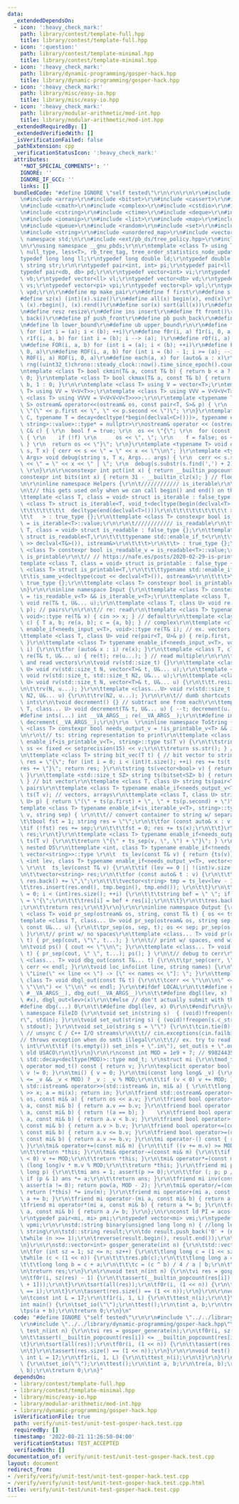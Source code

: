 ```yaml
---
data:
  _extendedDependsOn:
  - icon: ':heavy_check_mark:'
    path: library/contest/template-full.hpp
    title: library/contest/template-full.hpp
  - icon: ':question:'
    path: library/contest/template-minimal.hpp
    title: library/contest/template-minimal.hpp
  - icon: ':heavy_check_mark:'
    path: library/dynamic-programming/gosper-hack.hpp
    title: library/dynamic-programming/gosper-hack.hpp
  - icon: ':heavy_check_mark:'
    path: library/misc/easy-io.hpp
    title: library/misc/easy-io.hpp
  - icon: ':heavy_check_mark:'
    path: library/modular-arithmetic/mod-int.hpp
    title: library/modular-arithmetic/mod-int.hpp
  _extendedRequiredBy: []
  _extendedVerifiedWith: []
  _isVerificationFailed: false
  _pathExtension: cpp
  _verificationStatusIcon: ':heavy_check_mark:'
  attributes:
    '*NOT_SPECIAL_COMMENTS*': ''
    IGNORE: ''
    IGNORE_IF_GCC: ''
    links: []
  bundledCode: "#define IGNORE \"self tested\"\r\n\r\n\r\n\r\n#include <algorithm>\r\
    \n#include <array>\r\n#include <bitset>\r\n#include <cassert>\r\n#include <chrono>\r\
    \n#include <cmath>\r\n#include <complex>\r\n#include <cstdio>\r\n#include <cstdlib>\r\
    \n#include <cstring>\r\n#include <ctime>\r\n#include <deque>\r\n#include <iostream>\r\
    \n#include <iomanip>\r\n#include <list>\r\n#include <map>\r\n#include <numeric>\r\
    \n#include <queue>\r\n#include <random>\r\n#include <set>\r\n#include <stack>\r\
    \n#include <string>\r\n#include <unordered_map>\r\n#include <vector>\r\n\r\nusing\
    \ namespace std;\n\r\n#include <ext/pb_ds/tree_policy.hpp>\r\n#include <ext/pb_ds/assoc_container.hpp>\r\
    \n\r\nusing namespace __gnu_pbds;\r\n\r\ntemplate <class T> using Tree = tree<T,\
    \ null_type, less<T>, rb_tree_tag, tree_order_statistics_node_update>;\r\n\r\n\
    typedef long long ll;\r\ntypedef long double ld;\r\ntypedef double db;\r\ntypedef\
    \ string str;\r\n\r\ntypedef pair<int, int> pi;\r\ntypedef pair<ll, ll> pl;\r\n\
    typedef pair<db, db> pd;\r\n\r\ntypedef vector<int> vi;\r\ntypedef vector<bool>\
    \ vb;\r\ntypedef vector<ll> vl;\r\ntypedef vector<db> vd;\r\ntypedef vector<str>\
    \ vs;\r\ntypedef vector<pi> vpi;\r\ntypedef vector<pl> vpl;\r\ntypedef vector<pd>\
    \ vpd;\r\n\r\n#define mp make_pair\r\n#define f first\r\n#define s second\r\n\
    #define sz(x) (int)(x).size()\r\n#define all(x) begin(x), end(x)\r\n#define rall(x)\
    \ (x).rbegin(), (x).rend()\r\n#define sor(x) sort(all(x))\r\n#define rsz resize\r\
    \n#define resz resize\r\n#define ins insert\r\n#define ft front()\r\n#define bk\
    \ back()\r\n#define pf push_front\r\n#define pb push_back\r\n#define eb emplace_back\r\
    \n#define lb lower_bound\r\n#define ub upper_bound\r\n\r\n#define f1r(i, a, b)\
    \ for (int i = (a); i < (b); ++i)\r\n#define f0r(i, a) f1r(i, 0, a)\r\n#define\
    \ r1f(i, a, b) for (int i = (b); i --> (a); )\r\n#define r0f(i, a) r1f(i, 0, a)\r\
    \n#define FOR(i, a, b) for (int i = (a); i < (b); ++i)\r\n#define F0R(i, a) FOR(i,\
    \ 0, a)\r\n#define ROF(i, a, b) for (int i = (b) - 1; i >= (a); --i)\r\n#define\
    \ R0F(i, a) ROF(i, 0, a)\r\n#define each(a, x) for (auto& a : x)\r\n\r\nmt19937\
    \ rng((uint32_t)chrono::steady_clock::now().time_since_epoch().count());\r\n\r\
    \ntemplate <class T> bool ckmin(T& a, const T& b) { return b < a ? a = b, 1 :\
    \ 0; }\r\ntemplate <class T> bool ckmax(T& a, const T& b) { return a < b ? a =\
    \ b, 1 : 0; }\r\n\r\ntemplate <class T> using V = vector<T>;\r\ntemplate <class\
    \ T> using VV = V<V<T>>;\r\ntemplate <class T> using VVV = V<V<V<T>>>;\r\ntemplate\
    \ <class T> using VVVV = V<V<V<V<T>>>>;\r\n\r\ntemplate <typename T, typename\
    \ S> ostream& operator<<(ostream& os, const pair<T, S>& p) { \r\n  return os <<\
    \ \"(\" << p.first << \", \" << p.second << \")\"; \r\n}\r\ntemplate <typename\
    \ C, typename T = decay<decltype(*begin(declval<C>()))>, typename enable_if<!is_same<C,\
    \ string>::value>::type* = nullptr>\r\nostream& operator << (ostream& os, const\
    \ C& c) { \r\n  bool f = true; \r\n  os << \"{\"; \r\n  for (const auto& x : c)\
    \ { \r\n    if (!f) \r\n      os << \", \"; \r\n    f = false; os << x; \r\n \
    \ } \r\n  return os << \"}\"; \r\n}\r\ntemplate <typename T> void debug(string\
    \ s, T x) { cerr << s << \" = \" << x << \"\\n\"; }\r\ntemplate <typename T, typename...\
    \ Args> void debug(string s, T x, Args... args) { \r\n  cerr << s.substr(0, s.find(','))\
    \ << \" = \" << x << \" | \"; \r\n  debug(s.substr(s.find(',') + 2), args...);\
    \ \r\n}\r\n\r\nconstexpr int pct(int x) { return __builtin_popcount(x); }\r\n\
    constexpr int bits(int x) { return 31 - __builtin_clz(x); } // floor(log2(x))\r\
    \n\r\ninline namespace Helpers {\r\n\t//////////// is_iterable\r\n\t// https://stackoverflow.com/questions/13830158/check-if-a-variable-type-is-iterable\r\
    \n\t// this gets used only when we can call begin() and end() on that type\r\n\
    \ttemplate <class T, class = void> struct is_iterable : false_type {};\r\n\ttemplate\
    \ <class T> struct is_iterable<T, void_t<decltype(begin(declval<T>())),\r\n\t\t\
    \t\t\t\t\t\t\t  decltype(end(declval<T>()))\r\n\t\t\t\t\t\t\t\t\t >\r\n\t\t\t\t\
    \t\t   > : true_type {};\r\n\ttemplate <class T> constexpr bool is_iterable_v\
    \ = is_iterable<T>::value;\r\n\r\n\t//////////// is_readable\r\n\ttemplate <class\
    \ T, class = void> struct is_readable : false_type {};\r\n\ttemplate <class T>\
    \ struct is_readable<T,\r\n\t\t\ttypename std::enable_if_t<\r\n\t\t\t\tis_same_v<decltype(cin\
    \ >> declval<T&>()), istream&>\r\n\t\t\t>\r\n\t\t> : true_type {};\r\n\ttemplate\
    \ <class T> constexpr bool is_readable_v = is_readable<T>::value;\r\n\r\n\t////////////\
    \ is_printable\r\n\t// // https://nafe.es/posts/2020-02-29-is-printable/\r\n\t\
    template <class T, class = void> struct is_printable : false_type {};\r\n\ttemplate\
    \ <class T> struct is_printable<T,\r\n\t\t\ttypename std::enable_if_t<\r\n\t\t\
    \t\tis_same_v<decltype(cout << declval<T>()), ostream&>\r\n\t\t\t>\r\n\t\t> :\
    \ true_type {};\r\n\ttemplate <class T> constexpr bool is_printable_v = is_printable<T>::value;\r\
    \n}\r\n\r\ninline namespace Input {\r\n\ttemplate <class T> constexpr bool needs_input_v\
    \ = !is_readable_v<T> && is_iterable_v<T>;\r\n\ttemplate <class T, class... U>\
    \ void re(T& t, U&... u);\r\n\ttemplate <class T, class U> void re(pair<T, U>&\
    \ p); // pairs\r\n\r\n\t// re: read\r\n\ttemplate <class T> typename enable_if<is_readable_v<T>,\
    \ void>::type re(T& x) { cin >> x; } // default\r\n\ttemplate <class T> void re(complex<T>&\
    \ c) { T a, b; re(a, b); c = {a, b}; } // complex\r\n\ttemplate <class T> typename\
    \ enable_if<needs_input_v<T>, void>::type re(T& i); // ex. vectors, arrays\r\n\
    \ttemplate <class T, class U> void re(pair<T, U>& p) { re(p.first, p.second);\
    \ }\r\n\ttemplate <class T> typename enable_if<needs_input_v<T>, void>::type re(T&\
    \ i) {\r\n\t\tfor (auto& x : i) re(x); }\r\n\ttemplate <class T, class... U> void\
    \ re(T& t, U&... u) { re(t); re(u...); } // read multiple\r\n\r\n\t// rv: resize\
    \ and read vectors\r\n\tvoid rv(std::size_t) {}\r\n\ttemplate <class T, class...\
    \ U> void rv(std::size_t N, vector<T>& t, U&... u);\r\n\ttemplate <class...U>\
    \ void rv(std::size_t, std::size_t N2, U&... u);\r\n\ttemplate <class T, class...\
    \ U> void rv(std::size_t N, vector<T>& t, U&... u) {\r\n\t\tt.resize(N); re(t);\r\
    \n\t\trv(N, u...); }\r\n\ttemplate <class...U> void rv(std::size_t, std::size_t\
    \ N2, U&... u) {\r\n\t\trv(N2, u...); }\r\n\r\n\t// dumb shortcuts to read in\
    \ ints\r\n\tvoid decrement() {} // subtract one from each\r\n\ttemplate <class\
    \ T, class... U> void decrement(T& t, U&... u) { --t; decrement(u...); }\r\n\t\
    #define ints(...) int __VA_ARGS__; re(__VA_ARGS__);\r\n\t#define int1(...) ints(__VA_ARGS__);\
    \ decrement(__VA_ARGS__);\r\n}\r\n  \r\ninline namespace ToString {\r\n\ttemplate\
    \ <class T> constexpr bool needs_output_v = !is_printable_v<T> && is_iterable_v<T>;\r\
    \n\r\n\t// ts: string representation to print\r\n\ttemplate <class T> typename\
    \ enable_if<is_printable_v<T>, string>::type ts(T v) {\r\n\t\tstringstream ss;\
    \ ss << fixed << setprecision(15) << v;\r\n\t\treturn ss.str(); } // default\r\
    \n\ttemplate <class T> string bit_vec(T t) { // bit vector to string\r\n\t\tstring\
    \ res = \"{\"; for (int i = 0; i < (int)t.size(); ++i) res += ts(t[i]);\r\n\t\t\
    res += \"}\"; return res; }\r\n\tstring ts(vector<bool> v) { return bit_vec(v);\
    \ }\r\n\ttemplate <std::size_t SZ> string ts(bitset<SZ> b) { return bit_vec(b);\
    \ } // bit vector\r\n\ttemplate <class T, class U> string ts(pair<T, U> p); //\
    \ pairs\r\n\ttemplate <class T> typename enable_if<needs_output_v<T>, string>::type\
    \ ts(T v); // vectors, arrays\r\n\ttemplate <class T, class U> string ts(pair<T,\
    \ U> p) { return \"(\" + ts(p.first) + \", \" + ts(p.second) + \")\"; }\r\n\t\
    template <class T> typename enable_if<is_iterable_v<T>, string>::type ts_sep(T\
    \ v, string sep) { \r\n\t\t// convert container to string w/ separator sep\r\n\
    \t\tbool fst = 1; string res = \"\";\r\n\t\tfor (const auto& x : v) { \r\n\t\t\
    \tif (!fst) res += sep;\r\n\t\t\tfst = 0; res += ts(x);\r\n\t\t}\r\n\t\treturn\
    \ res;\r\n\t}\r\n\ttemplate <class T> typename enable_if<needs_output_v<T>, string>::type\
    \ ts(T v) {\r\n\t\treturn \"{\" + ts_sep(v, \", \") + \"}\"; } \r\n\r\n\t// for\
    \ nested DS\r\n\ttemplate <int, class T> typename enable_if<!needs_output_v<T>,\
    \ vector<string>>::type \r\n\t  ts_lev(const T& v) { return {ts(v)}; }\r\n\ttemplate\
    \ <int lev, class T> typename enable_if<needs_output_v<T>, vector<string>>::type\
    \ \r\n\t  ts_lev(const T& v) {\r\n\t\tif (lev == 0 || !(int)v.size()) return {ts(v)};\r\
    \n\t\tvector<string> res;\r\n\t\tfor (const auto& t : v) {\r\n\t\t\tif ((int)res.size())\
    \ res.back() += \",\";\r\n\t\t\tvector<string> tmp = ts_lev<lev - 1>(t);\r\n\t\
    \t\tres.insert(res.end(), tmp.begin(), tmp.end()); \r\n\t\t}\r\n\t\tfor (int i\
    \ = 0; i < (int)res.size(); ++i) {\r\n\t\t\tstring bef = \" \"; if (i == 0) bef\
    \ = \"{\";\r\n\t\t\tres[i] = bef + res[i];\r\n\t\t}\r\n\t\tres.back() += \"}\"\
    ;\r\n\t\treturn res;\r\n\t}\r\n}\r\n\r\ninline namespace Output {\r\n\ttemplate\
    \ <class T> void pr_sep(ostream& os, string, const T& t) { os << ts(t); }\r\n\t\
    template <class T, class... U> void pr_sep(ostream& os, string sep, const T& t,\
    \ const U&... u) {\r\n\t\tpr_sep(os, sep, t); os << sep; pr_sep(os, sep, u...);\
    \ }\r\n\t// print w/ no spaces\r\n\ttemplate <class... T> void pr(const T&...\
    \ t) { pr_sep(cout, \"\", t...); } \r\n\t// print w/ spaces, end with newline\r\
    \n\tvoid ps() { cout << \"\\n\"; }\r\n\ttemplate <class... T> void ps(const T&...\
    \ t) { pr_sep(cout, \" \", t...); ps(); } \r\n\t// debug to cerr\r\n\ttemplate\
    \ <class... T> void dbg_out(const T&... t) {\r\n\t\tpr_sep(cerr, \" | \", t...);\
    \ cerr << endl; }\r\n\tvoid loc_info(int line, string names) {\r\n\t\tcerr <<\
    \ \"Line(\" << line << \") -> [\" << names << \"]: \"; }\r\n\ttemplate <int lev,\
    \ class T> void dbgl_out(const T& t) {\r\n\t\tcerr << \"\\n\\n\" << ts_sep(ts_lev<lev>(t),\
    \ \"\\n\") << \"\\n\" << endl; }\r\n\t#ifdef LOCAL\r\n\t\t#define dbg(...) loc_info(__LINE__,\
    \ #__VA_ARGS__), dbg_out(__VA_ARGS__)\r\n\t\t#define dbgl(lev, x) loc_info(__LINE__,\
    \ #x), dbgl_out<lev>(x)\r\n\t#else // don't actually submit with this\r\n\t\t\
    #define dbg(...) 0\r\n\t\t#define dbgl(lev, x) 0\r\n\t#endif\r\n}\r\n\r\ninline\
    \ namespace FileIO {\r\n\tvoid set_in(string s)  { (void)!freopen(s.c_str(), \"\
    r\", stdin); }\r\n\tvoid set_out(string s) { (void)!freopen(s.c_str(), \"w\",\
    \ stdout); }\r\n\tvoid set_io(string s = \"\") {\r\n\t\tcin.tie(0)->sync_with_stdio(0);\
    \ // unsync C / C++ I/O streams\r\n\t\t// cin.exceptions(cin.failbit);\r\n\t\t\
    // throws exception when do smth illegal\r\n\t\t// ex. try to read letter into\
    \ int\r\n\t\tif (!s.empty()) set_in(s + \".in\"), set_out(s + \".out\"); // for\
    \ old USACO\r\n\t}\r\n}\r\n\r\nconst int MOD = 1e9 + 7; // 998244353\r\n\r\ntypedef\
    \ std::decay<decltype(MOD)>::type mod_t; \r\nstruct mi {\r\n\tmod_t v;\r\n\texplicit\
    \ operator mod_t() const { return v; }\r\n\texplicit operator bool() const { return\
    \ v != 0; }\r\n\tmi() { v = 0; }\r\n\tmi(const long long& _v) {\r\n\t\tv = (-MOD\
    \ <= _v && _v < MOD) ? _v : _v % MOD;\r\n\t\tif (v < 0) v += MOD; }\r\n\tfriend\
    \ std::istream& operator>>(std::istream& in, mi& a) { \r\n\t\tlong long x; std::cin\
    \ >> x; a = mi(x); return in; }\r\n\tfriend std::ostream& operator<<(std::ostream&\
    \ os, const mi& a) { return os << a.v; }\r\n\tfriend bool operator==(const mi&\
    \ a, const mi& b) { return a.v == b.v; }\r\n\tfriend bool operator!=(const mi&\
    \ a, const mi& b) { return !(a == b); }    \r\n\tfriend bool operator<(const mi&\
    \ a, const mi& b) { return a.v < b.v; }\r\n\tfriend bool operator>(const mi& a,\
    \ const mi& b) { return a.v > b.v; }\r\n\tfriend bool operator<=(const mi& a,\
    \ const mi& b) { return a.v <= b.v; }\r\n\tfriend bool operator>=(const mi& a,\
    \ const mi& b) { return a.v >= b.v; }\r\n\tmi operator-() const { return mi(-v);\
    \ }\r\n\tmi& operator+=(const mi& m) {\r\n\t\tif ((v += m.v) >= MOD) v -= MOD;\r\
    \n\t\treturn *this; }\r\n\tmi& operator-=(const mi& m) {\r\n\t\tif ((v -= m.v)\
    \ < 0) v += MOD;\r\n\t\treturn *this; }\r\n\tmi& operator*=(const mi& m) { v =\
    \ (long long)v * m.v % MOD;\r\n\t\treturn *this; }\r\n\tfriend mi pow(mi a, long\
    \ long p) {\r\n\t\tmi ans = 1; assert(p >= 0);\r\n\t\tfor (; p; p /= 2, a *= a)\
    \ if (p & 1) ans *= a;\r\n\t\treturn ans; }\r\n\tfriend mi inv(const mi& a) {\
    \ assert(a != 0); return pow(a, MOD - 2); }\r\n\tmi& operator/=(const mi& m) {\
    \ return (*this) *= inv(m); }\r\n\tfriend mi operator+(mi a, const mi& b) { return\
    \ a += b; }\r\n\tfriend mi operator-(mi a, const mi& b) { return a -= b; }\r\n\
    \tfriend mi operator*(mi a, const mi& b) { return a *= b; }\r\n\tfriend mi operator/(mi\
    \ a, const mi& b) { return a /= b; }\r\n};\n\r\nconst ld PI = acos((ld)-1);\r\n\
    \r\ntypedef pair<mi, mi> pmi;\r\ntypedef vector<mi> vmi;\r\ntypedef vector<pmi>\
    \ vpmi;\r\n\r\nstd::string binary(unsigned long long n) { //long long to binary\
    \ string\r\n\tstd::string result;\r\n\tdo result.push_back('0' + (n & 1));\r\n\
    \twhile (n >>= 1);\r\n\treverse(result.begin(), result.end());\r\n\treturn result;\r\
    \n}\r\n\r\nstd::vector<int> gosper_generate(int n) {\r\n\tstd::vector<int> res{0};\r\
    \n\tfor (int sz = 1; sz <= n; sz++) {\r\n\t\tlong long c = (1 << sz) - 1;\r\n\t\
    \twhile (c < (1 << n)) {\r\n\t\t\tres.pb(c);\r\n\t\t\tlong long a = c & -c;\r\n\
    \t\t\tlong long b = c + a;\r\n\t\t\tc = (c ^ b) / 4 / a | b;\r\n\t\t}\r\n\t}\r\
    \n\treturn res;\r\n}\r\n\r\nvoid test_n(int n) {\r\n\tvi res = gosper_generate(n);\r\
    \n\tf0r(i, sz(res) - 1) {\r\n\t\tassert(__builtin_popcount(res[i]) <= __builtin_popcount(res[i\
    \ + 1]));\r\n\t}\r\n\tsort(all(res));\r\n\tf0r(i, (1 << n)) {\r\n\t\tassert(res[i]\
    \ == i);\r\n\t}\r\n\tassert(res.size() == (1 << n));\r\n}\r\n\r\nvoid test() {\r\
    \n\tconst int L = 17;\r\n\tf1r(i, 1, L) {\r\n\t\ttest_n(i);\r\n\t}\r\n}\r\n\r\n\
    int main() {\r\n\tset_io(\"\");\r\n\ttest();\r\n\tint a, b;\r\n\tre(a, b);\r\n\
    \tps(a + b);\r\n\treturn 0;\r\n}\n"
  code: "#define IGNORE \"self tested\"\r\n\r\n#include \"../../library/contest/template-full.hpp\"\
    \r\n#include \"../../library/dynamic-programming/gosper-hack.hpp\"\r\n\r\nvoid\
    \ test_n(int n) {\r\n\tvi res = gosper_generate(n);\r\n\tf0r(i, sz(res) - 1) {\r\
    \n\t\tassert(__builtin_popcount(res[i]) <= __builtin_popcount(res[i + 1]));\r\n\
    \t}\r\n\tsort(all(res));\r\n\tf0r(i, (1 << n)) {\r\n\t\tassert(res[i] == i);\r\
    \n\t}\r\n\tassert(res.size() == (1 << n));\r\n}\r\n\r\nvoid test() {\r\n\tconst\
    \ int L = 17;\r\n\tf1r(i, 1, L) {\r\n\t\ttest_n(i);\r\n\t}\r\n}\r\n\r\nint main()\
    \ {\r\n\tset_io(\"\");\r\n\ttest();\r\n\tint a, b;\r\n\tre(a, b);\r\n\tps(a +\
    \ b);\r\n\treturn 0;\r\n}"
  dependsOn:
  - library/contest/template-full.hpp
  - library/contest/template-minimal.hpp
  - library/misc/easy-io.hpp
  - library/modular-arithmetic/mod-int.hpp
  - library/dynamic-programming/gosper-hack.hpp
  isVerificationFile: true
  path: verify/unit-test/unit-test-gosper-hack.test.cpp
  requiredBy: []
  timestamp: '2022-08-21 11:26:50-04:00'
  verificationStatus: TEST_ACCEPTED
  verifiedWith: []
documentation_of: verify/unit-test/unit-test-gosper-hack.test.cpp
layout: document
redirect_from:
- /verify/verify/unit-test/unit-test-gosper-hack.test.cpp
- /verify/verify/unit-test/unit-test-gosper-hack.test.cpp.html
title: verify/unit-test/unit-test-gosper-hack.test.cpp
---
```


